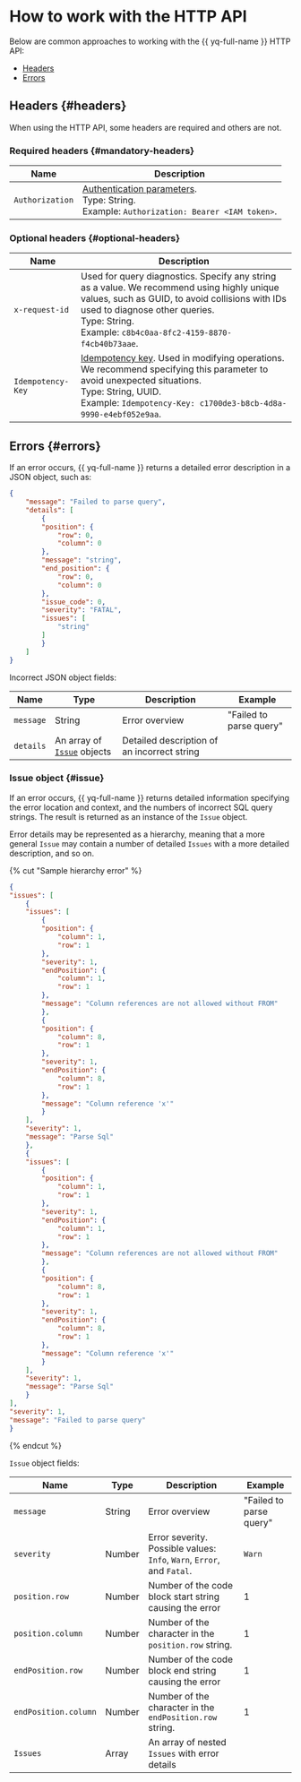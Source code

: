 # How to work with the HTTP API

Below are common approaches to working with the {{ yq-full-name }} HTTP API:

* [Headers](#headers)
* [Errors](#errors)

## Headers {#headers}

When using the HTTP API, some headers are required and others are not.

### Required headers {#mandatory-headers}

| Name | Description |
| --- | --- |
| `Authorization` | [Authentication parameters](auth.md).<br>Type: String.<br>Example: `Authorization: Bearer <IAM token>`. |

### Optional headers {#optional-headers}

| Name | Description |
| --- | --- |
| `x-request-id` | Used for query diagnostics. Specify any string as a value. We recommend using highly unique values, such as GUID, to avoid collisions with IDs used to diagnose other queries.<br>Type: String.<br>Example: `c8b4c0aa-8fc2-4159-8870-f4cb40b73aae`. |
| `Idempotency-Key` | [Idempotency key](../../api-design-guide/concepts/idempotency.md). Used in modifying operations. We recommend specifying this parameter to avoid unexpected situations.<br>Type: String, UUID.<br>Example: `Idempotency-Key: c1700de3-b8cb-4d8a-9990-e4ebf052e9aa`. |

## Errors {#errors}

If an error occurs, {{ yq-full-name }} returns a detailed error description in a JSON object, such as:

```json
{
    "message": "Failed to parse query",
    "details": [
        {
        "position": {
            "row": 0,
            "column": 0
        },
        "message": "string",
        "end_position": {
            "row": 0,
            "column": 0
        },
        "issue_code": 0,
        "severity": "FATAL",
        "issues": [
            "string"
        ]
        }
    ]
}
```

Incorrect JSON object fields:

| Name | Type | Description | Example |
| --- | --- | --- | --- |
| `message` | String | Error overview | "Failed to parse query" |
| `details` | An array of [`Issue`](#issue) objects | Detailed description of an incorrect string | |

### Issue object {#issue}

If an error occurs, {{ yq-full-name }} returns detailed information specifying the error location and context, and the numbers of incorrect SQL query strings. The result is returned as an instance of the `Issue` object.

Error details may be represented as a hierarchy, meaning that a more general `Issue` may contain a number of detailed `Issues` with a more detailed description, and so on.

{% cut "Sample hierarchy error" %}

```json
{
"issues": [
    {
    "issues": [
        {
        "position": {
            "column": 1,
            "row": 1
        },
        "severity": 1,
        "endPosition": {
            "column": 1,
            "row": 1
        },
        "message": "Column references are not allowed without FROM"
        },
        {
        "position": {
            "column": 8,
            "row": 1
        },
        "severity": 1,
        "endPosition": {
            "column": 8,
            "row": 1
        },
        "message": "Column reference 'x'"
        }
    ],
    "severity": 1,
    "message": "Parse Sql"
    },
    {
    "issues": [
        {
        "position": {
            "column": 1,
            "row": 1
        },
        "severity": 1,
        "endPosition": {
            "column": 1,
            "row": 1
        },
        "message": "Column references are not allowed without FROM"
        },
        {
        "position": {
            "column": 8,
            "row": 1
        },
        "severity": 1,
        "endPosition": {
            "column": 8,
            "row": 1
        },
        "message": "Column reference 'x'"
        }
    ],
    "severity": 1,
    "message": "Parse Sql"
    }
],
"severity": 1,
"message": "Failed to parse query"
}
```

{% endcut %}

`Issue` object fields:

| Name | Type | Description | Example |
| --- | --- | --- | --- |
| `message` | String | Error overview | "Failed to parse query" |
| `severity` | Number | Error severity. Possible values: `Info`, `Warn`, `Error`, and `Fatal`. | `Warn` |
| `position.row` | Number | Number of the code block start string causing the error | 1 |
| `position.column` | Number | Number of the character in the `position.row` string. | 1 |
| `endPosition.row` | Number | Number of the code block end string causing the error | 1 |
| `endPosition.column` | Number | Number of the character in the `endPosition.row` string. | 1 |
| `Issues` | Array | An array of nested `Issues` with error details | |
